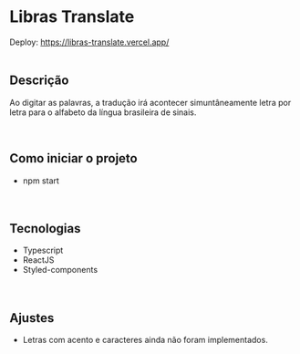 # Libras Translate
Deploy: https://libras-translate.vercel.app/
</br></br>

## Descrição
<p>Ao digitar as palavras, a tradução irá acontecer simuntâneamente letra por letra para o alfabeto da língua brasileira de sinais.</p>
</br>

## Como iniciar o projeto
- npm start
</br></br></br>

## Tecnologias
- Typescript
- ReactJS
- Styled-components
</br></br></br>

## Ajustes
- Letras com acento e caracteres ainda não foram implementados.
